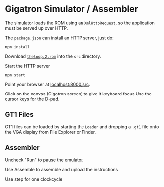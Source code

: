 Gigatron Simulator / Assembler
==============================

The simulator loads the ROM using an `XmlHttpRequest`, so the application must be served up over HTTP.

The `package.json` can install an HTTP server, just do:

    npm install

Download [`theloop.2.rom`](https://github.com/kervinck/gigatron-rom/raw/master/theloop.2.rom) into the `src` directory.

Start the HTTP server

    npm start

Point your browser at [localhost:8000/src](localhost:8000/src).

Click on the canvas (Gigatron screen) to give it keyboard focus
Use the cursor keys for the D-pad.

## GT1 Files

GT1 files can be loaded by starting the `Loader` and dropping a `.gt1` file onto the VGA display from File Explorer or Finder.

## Assembler
Uncheck "Run" to pause the emulator.

Use Assemble to assemble and upload the instructions

Use step for one clockcycle
